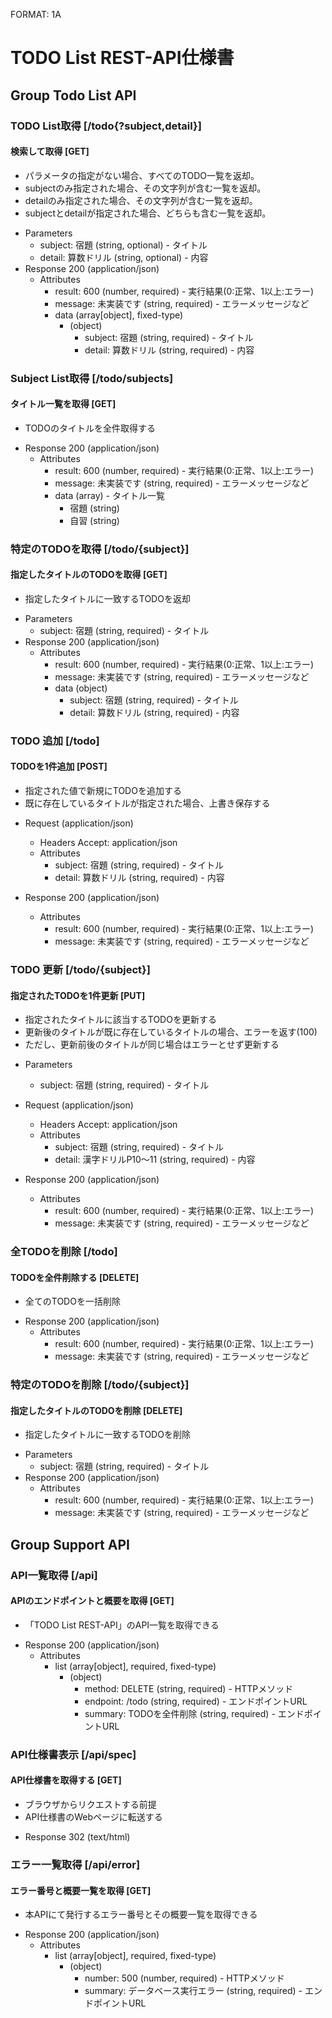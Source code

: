 FORMAT: 1A

# TODO List REST-API仕様書

## Group Todo List API

### TODO List取得 [/todo{?subject,detail}]

#### 検索して取得 [GET]

* パラメータの指定がない場合、すべてのTODO一覧を返却。
* subjectのみ指定された場合、その文字列が含む一覧を返却。
* detailのみ指定された場合、その文字列が含む一覧を返却。
* subjectとdetailが指定された場合、どちらも含む一覧を返却。

+ Parameters 
    + subject: 宿題 (string, optional) - タイトル
    + detail: 算数ドリル (string, optional) - 内容
+ Response 200 (application/json)
    + Attributes
        + result: 600 (number, required) - 実行結果(0:正常、1以上:エラー)
        + message: 未実装です (string, required) - エラーメッセージなど
        + data (array[object], fixed-type)
            + (object)
                + subject: 宿題 (string, required) - タイトル
                + detail: 算数ドリル (string, required) - 内容


### Subject List取得 [/todo/subjects]

#### タイトル一覧を取得 [GET]

* TODOのタイトルを全件取得する

+ Response 200 (application/json)
    + Attributes
        + result: 600 (number, required) - 実行結果(0:正常、1以上:エラー)
        + message: 未実装です (string, required) - エラーメッセージなど
        + data (array) - タイトル一覧
            + 宿題 (string)
            + 自習 (string)

### 特定のTODOを取得 [/todo/{subject}]

#### 指定したタイトルのTODOを取得 [GET]

* 指定したタイトルに一致するTODOを返却

+ Parameters 
    + subject: 宿題 (string, required) - タイトル
+ Response 200 (application/json)
    + Attributes
        + result: 600 (number, required) - 実行結果(0:正常、1以上:エラー)
        + message: 未実装です (string, required) - エラーメッセージなど
        + data (object)
            + subject: 宿題 (string, required) - タイトル
            + detail: 算数ドリル (string, required) - 内容


### TODO 追加 [/todo]

#### TODOを1件追加 [POST]

* 指定された値で新規にTODOを追加する
* 既に存在しているタイトルが指定された場合、上書き保存する

+ Request (application/json)
    + Headers
        Accept: application/json
    + Attributes
        + subject: 宿題 (string, required) - タイトル
        + detail: 算数ドリル (string, required) - 内容

+ Response 200 (application/json)
    + Attributes
        + result: 600 (number, required) - 実行結果(0:正常、1以上:エラー)
        + message: 未実装です (string, required) - エラーメッセージなど

### TODO 更新 [/todo/{subject}]

#### 指定されたTODOを1件更新 [PUT]

* 指定されたタイトルに該当するTODOを更新する
* 更新後のタイトルが既に存在しているタイトルの場合、エラーを返す(100)
* ただし、更新前後のタイトルが同じ場合はエラーとせず更新する

+ Parameters 
    + subject: 宿題 (string, required) - タイトル

+ Request (application/json)
    + Headers
            Accept: application/json
    + Attributes
        + subject: 宿題 (string, required) - タイトル
        + detail: 漢字ドリルP10～11 (string, required) - 内容

+ Response 200 (application/json)
    + Attributes
        + result: 600 (number, required) - 実行結果(0:正常、1以上:エラー)
        + message: 未実装です (string, required) - エラーメッセージなど

### 全TODOを削除 [/todo]

#### TODOを全件削除する [DELETE]

* 全てのTODOを一括削除

+ Response 200 (application/json)
    + Attributes
        + result: 600 (number, required) - 実行結果(0:正常、1以上:エラー)
        + message: 未実装です (string, required) - エラーメッセージなど

### 特定のTODOを削除 [/todo/{subject}]

#### 指定したタイトルのTODOを削除 [DELETE]

* 指定したタイトルに一致するTODOを削除

+ Parameters 
    + subject: 宿題 (string, required) - タイトル
+ Response 200 (application/json)
    + Attributes
        + result: 600 (number, required) - 実行結果(0:正常、1以上:エラー)
        + message: 未実装です (string, required) - エラーメッセージなど


## Group Support API

### API一覧取得 [/api]

#### APIのエンドポイントと概要を取得 [GET]

* 「TODO List REST-API」のAPI一覧を取得できる

+ Response 200 (application/json)
    + Attributes
        + list (array[object], required, fixed-type)
            + (object)
                + method: DELETE (string, required) - HTTPメソッド
                + endpoint: /todo (string, required) - エンドポイントURL
                + summary: TODOを全件削除 (string, required) - エンドポイントURL

### API仕様書表示 [/api/spec]

#### API仕様書を取得する [GET]

* ブラウザからリクエストする前提
* API仕様書のWebページに転送する

+ Response 302 (text/html)


### エラー一覧取得 [/api/error]

#### エラー番号と概要一覧を取得 [GET]

* 本APIにて発行するエラー番号とその概要一覧を取得できる

+ Response 200 (application/json)
    + Attributes
        + list (array[object], required, fixed-type)
            + (object)
                + number: 500 (number, required) - HTTPメソッド
                + summary: データベース実行エラー (string, required) - エンドポイントURL
